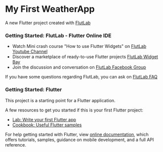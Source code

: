 # My First WeatherApp

A new Flutter project created with [FlutLab](https://flutlab.io)

### Getting Started: FlutLab - Flutter Online IDE

- Watch Mini crash course "How to use Flutter Widgets" on [FlutLab Youtube Channel](https://www.youtube.com/channel/UC7ZOPQm4JFlvBc9WeynLX_g)
- Discover a marketplace of ready-to-use Flutter projects [FlutLab Widget Bay](https://widgetbay.flutlab.io/)
- Join the discussion and conversation on [FlutLab Facebook Group](https://www.facebook.com/groups/flutlab/)

If you have some questions regarding FlutLab, you can ask on [FlutLab FAQ](https://faq.flutlab.io/)

### Getting Started: Flutter

This project is a starting point for a Flutter application.

A few resources to get you started if this is your first Flutter project:

- [Lab: Write your first Flutter app](https://flutter.dev/docs/get-started/codelab)
- [Cookbook: Useful Flutter samples](https://flutter.dev/docs/cookbook)

For help getting started with Flutter, view
[online documentation](https://flutter.dev/docs), which offers tutorials,
samples, guidance on mobile development, and a full API reference.
